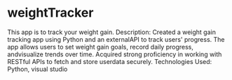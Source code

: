# weightTracker
This app is to track your weight gain.
Description: Created a weight gain tracking app using Python and an externalAPI to track users' progress.
The app allows users to set weight gain goals, record daily progress, andvisualize trends over time.
Acquired strong proficiency in working with RESTful APIs to fetch and store userdata securely.
Technologies Used: Python, visual studio 
